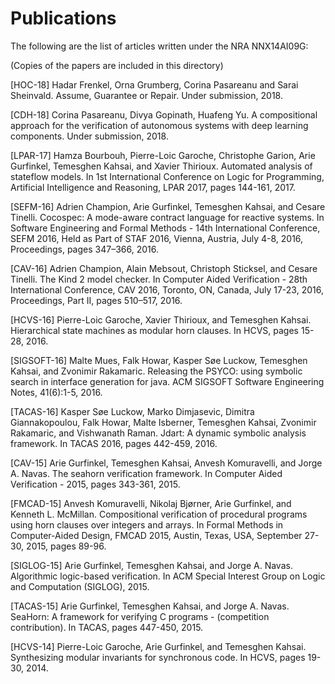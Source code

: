 
# Publications

The following are the list of articles written under the NRA NNX14AI09G:

(Copies of the papers are included in this directory)

[HOC-18] Hadar Frenkel, Orna Grumberg, Corina Pasareanu and Sarai Sheinvald.
Assume, Guarantee or Repair. Under submission, 2018.

[CDH-18] Corina Pasareanu, Divya Gopinath, Huafeng Yu.
A compositional approach for the verification of autonomous systems with deep learning
components. Under submission, 2018.

[LPAR-17] Hamza Bourbouh, Pierre-Loic Garoche, Christophe Garion, Arie Gurfinkel, 
Temesghen Kahsai, and Xavier Thirioux. Automated analysis of stateflow models.
In 1st International Conference on Logic for Programming, Artificial Intelligence and 
Reasoning, LPAR 2017, pages 144-161, 2017.

[SEFM-16] Adrien Champion, Arie Gurfinkel, Temesghen Kahsai, and Cesare Tinelli. 
Cocospec: A mode-aware contract language for reactive systems. In Software Engineering
and Formal Methods - 14th International Conference, SEFM 2016, Held as Part of STAF
2016, Vienna, Austria, July 4-8, 2016, Proceedings, pages 347–366, 2016.

[CAV-16] Adrien Champion, Alain Mebsout, Christoph Sticksel, and Cesare Tinelli. 
The Kind 2 model checker. In Computer Aided Verification - 
28th International Conference, CAV 2016, Toronto, ON, Canada, July 17-23, 2016, 
Proceedings, Part II, pages 510–517, 2016.

[HCVS-16] Pierre-Loic Garoche, Xavier Thirioux, and Temesghen Kahsai. Hierarchical
state machines as modular horn clauses. In HCVS, pages 15-28, 2016.

[SIGSOFT-16] Malte Mues, Falk Howar, Kasper Søe Luckow, Temesghen Kahsai, and 
Zvonimir Rakamaric. Releasing the PSYCO: using symbolic search in interface
generation for java. ACM SIGSOFT Software Engineering Notes, 41(6):1-5, 2016.

[TACAS-16] Kasper Søe Luckow, Marko Dimjasevic, Dimitra Giannakopoulou, Falk Howar,
Malte Isberner, Temesghen Kahsai, Zvonimir Rakamaric, and Vishwanath Raman. Jdart:
A dynamic symbolic analysis framework. In TACAS 2016, pages 442-459, 2016.

[CAV-15] Arie Gurfinkel, Temesghen Kahsai, Anvesh Komuravelli, and Jorge A. Navas. 
The seahorn verification framework. In Computer Aided Verification - 2015, 
pages 343-361, 2015.

[FMCAD-15] Anvesh Komuravelli, Nikolaj Bjørner, Arie Gurfinkel, and Kenneth L. McMillan.
Compositional verification of procedural programs using horn clauses over integers
and arrays. In Formal Methods in Computer-Aided Design, FMCAD 2015, Austin,
Texas, USA, September 27-30, 2015, pages 89-96.

[SIGLOG-15] Arie Gurfinkel, Temesghen Kahsai, and Jorge A. Navas. Algorithmic 
logic-based verification. In ACM Special Interest Group on Logic and Computation
(SIGLOG), 2015.

[TACAS-15] Arie Gurfinkel, Temesghen Kahsai, and Jorge A. Navas. SeaHorn: A framework
for verifying C programs - (competition contribution). In TACAS, pages 447-450, 2015.

[HCVS-14] Pierre-Loic Garoche, Arie Gurfinkel, and Temesghen Kahsai. Synthesizing
modular invariants for synchronous code. In HCVS, pages 19-30, 2014.

